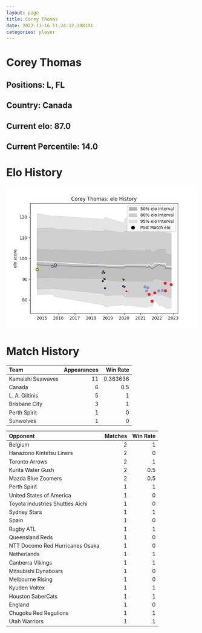 ```yaml
---  
layout: page  
title: Corey Thomas  
date: 2022-11-16 11:24:12.398101  
categories: player  
---
```

# Corey Thomas

## Positions: L, FL

## Country: Canada

## Current elo: 87.0

## Current Percentile: 14.0

# Elo History


![elo history](history_CoreyThomas.png)
# Match History


| Team              |   Appearances |   Win Rate |
|:------------------|--------------:|-----------:|
| Kamaishi Seawaves |            11 |   0.363636 |
| Canada            |             6 |   0.5      |
| L. A. Giltinis    |             5 |   1        |
| Brisbane City     |             3 |   1        |
| Perth Spirit      |             1 |   0        |
| Sunwolves         |             1 |   0        |

| Opponent                         |   Matches |   Win Rate |
|:---------------------------------|----------:|-----------:|
| Belgium                          |         2 |        1   |
| Hanazono Kintetsu Liners         |         2 |        0   |
| Toronto Arrows                   |         2 |        1   |
| Kurita Water Gush                |         2 |        0.5 |
| Mazda Blue Zoomers               |         2 |        0.5 |
| Perth Spirit                     |         1 |        1   |
| United States of America         |         1 |        0   |
| Toyota Industries Shuttles Aichi |         1 |        0   |
| Sydney Stars                     |         1 |        1   |
| Spain                            |         1 |        0   |
| Rugby ATL                        |         1 |        1   |
| Queensland Reds                  |         1 |        0   |
| NTT Docomo Red Hurricanes Osaka  |         1 |        0   |
| Netherlands                      |         1 |        1   |
| Canberra Vikings                 |         1 |        1   |
| Mitsubishi Dynaboars             |         1 |        0   |
| Melbourne Rising                 |         1 |        0   |
| Kyuden Voltex                    |         1 |        1   |
| Houston SaberCats                |         1 |        1   |
| England                          |         1 |        0   |
| Chugoku Red Regulions            |         1 |        1   |
| Utah Warriors                    |         1 |        1   |